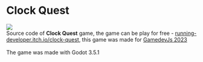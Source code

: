 # Clock Quest
<img src="https://img.itch.zone/aW1hZ2UvMjAxOTM1Ni8xMTk2Nzc2Ni5qcGc=/original/VLc8Wj.jpg">
<br>
Source code of <b>Clock Quest</b> game, the game can be play for free - <a href="https://running-developer.itch.io/clock-quest">running-developer.itch.io/clock-quest</a>, this game was made for <a href="https://itch.io/jam/gamedevjs-2023">GamedevJs 2023</a>
<br>
<br>
The game was made with Godot 3.5.1
